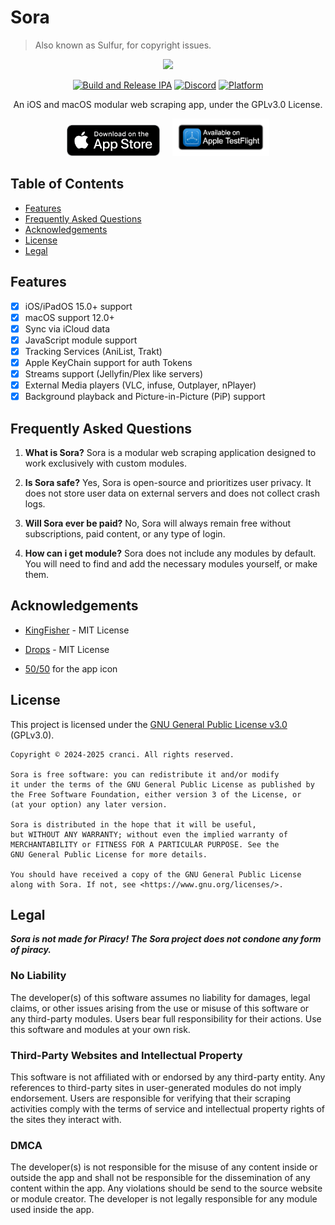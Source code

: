 # Sora
> Also known as Sulfur, for copyright issues.

<div align="center"> 

<img src="https://raw.githubusercontent.com/cranci1/Sora/refs/heads/main/assets/Sulfur.png" width="750px">

[![Build and Release IPA](https://github.com/cranci1/Sora/actions/workflows/build.yml/badge.svg)](https://github.com/cranci1/Sora/actions/workflows/build.yml) [![Discord](https://img.shields.io/discord/1293430817841741899.svg?logo=discord&color=blue)](https://discord.gg/XR3SrmUbpd) [![Platform](https://img.shields.io/badge/Platform-iOS%20%7C%20iPadOS%2015.0%2B%20%26%20macOS%2012.0%2B-red?logo=apple&logoColor=white)](https://img.shields.io/badge/Platform-iOS%20%7C%20iPadOS%2015.0%2B%20%26%20macOS%2012.0%2B-red?logo=apple&logoColor=white)

An iOS and macOS modular web scraping app, under the GPLv3.0 License.

<div style="display: flex; justify-content: center; gap: 20px;">
    <a href="http://itunes.apple.com/us/app/sulfur/id6742741043">
        <img src="./.github/app-store-badge.png" alt="Download on the App Store" style="height: 50px; padding-top: 10px;">
    </a>
    <a href="https://itunes.apple.com/us/app/bookplayer-audio-book-player/id1138219998?ls=1&amp;mt=8">
        <img src="./.github/testflight-badge.png" alt="Download on Testflight" height="60";>
    </a>
</div>

</div>

## Table of Contents

- [Features](#features)
- [Frequently Asked Questions](#frequently-asked-questions)
- [Acknowledgements](#acknowledgements)
- [License](#license)
- [Legal](#legal)

## Features

- [x] iOS/iPadOS 15.0+ support
- [x] macOS support 12.0+
- [x] Sync via iCloud data
- [x] JavaScript module support
- [x] Tracking Services (AniList, Trakt)
- [x] Apple KeyChain support for auth Tokens
- [x] Streams support (Jellyfin/Plex like servers)
- [x] External Media players (VLC, infuse, Outplayer, nPlayer)
- [x] Background playback and Picture-in-Picture (PiP) support

## Frequently Asked Questions

1. **What is Sora?**
Sora is a modular web scraping application designed to work exclusively with custom modules.

2. **Is Sora safe?**
Yes, Sora is open-source and prioritizes user privacy. It does not store user data on external servers and does not collect crash logs.

3. **Will Sora ever be paid?**
No, Sora will always remain free without subscriptions, paid content, or any type of login.

4. **How can i get module?**
Sora does not include any modules by default. You will need to find and add the necessary modules yourself, or make them.

## Acknowledgements

- [KingFisher](https://github.com/onevcat/Kingfisher) - MIT License
- [Drops](https://github.com/omaralbeik/Drops) - MIT License

- [50/50](https://github.com/50n50) for the app icon

## License

This project is licensed under the [GNU General Public License v3.0](LICENSE) (GPLv3.0).

```
Copyright © 2024-2025 cranci. All rights reserved.

Sora is free software: you can redistribute it and/or modify
it under the terms of the GNU General Public License as published by
the Free Software Foundation, either version 3 of the License, or
(at your option) any later version.

Sora is distributed in the hope that it will be useful,
but WITHOUT ANY WARRANTY; without even the implied warranty of
MERCHANTABILITY or FITNESS FOR A PARTICULAR PURPOSE. See the
GNU General Public License for more details.

You should have received a copy of the GNU General Public License
along with Sora. If not, see <https://www.gnu.org/licenses/>.
```

## Legal

**_Sora is not made for Piracy! The Sora project does not condone any form of piracy._**

### No Liability

The developer(s) of this software assumes no liability for damages, legal claims, or other issues arising from the use or misuse of this software or any third-party modules. Users bear full responsibility for their actions. Use this software and modules at your own risk.

### Third-Party Websites and Intellectual Property

This software is not affiliated with or endorsed by any third-party entity. Any references to third-party sites in user-generated modules do not imply endorsement. Users are responsible for verifying that their scraping activities comply with the terms of service and intellectual property rights of the sites they interact with.

### DMCA

The developer(s) is not responsible for the misuse of any content inside or outside the app and shall not be responsible for the dissemination of any content within the app. Any violations should be send to the source website or module creator. The developer is not legally responsible for any module used inside the app.
